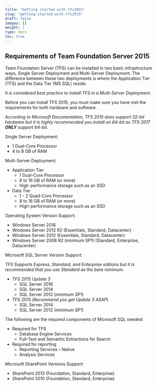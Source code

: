 ```yaml
---
title: "Getting started with tfs2015"
slug: "getting-started-with-tfs2015"
draft: false
images: []
weight: 1
type: docs
toc: true
---
```


## Requirements of Team Foundation Server 2015
Team Foundation Server (TFS) can be installed in two basic infrastructure ways, Single Server Deployment and Multi-Server Deployment.  The difference between these two deployments is where the Application Tier (TFS) and the Data Tier (MS SQL) reside.

*It is considered best practice to install TFS in a Multi-Server Deployment.*  

Before you can install TFS 2015, you must make sure you have met the requirements for both hardware and software.

*According to Microsoft Documentation, TFS 2015 does support 32-bit hardware but it is highly recommended you install on 64-bit as TFS 2017 **ONLY** support 64-bit.*

Single Server Deployment:
 - 1 Dual-Core Processor
 - 4 to 8 GB of RAM

Multi-Server Deployment:
 - Application Tier
   - 1 Dual-Core Processor
   - 8 to 16 GB of RAM (or more)
   - High-performance storage such as an SSD
 - Data Tier
   - 1 - 2 Quad-Core Processor
   - 8 to 16 GB of RAM (or more)
   - High-performance storage such as an SSD

Operating System Version Support:

 - Windows Server 2016
 - Windows Server 2012 R2 (Essentials, Standard,
   Datacenter)
 - Windows Server 2012 (Essentials, Standard, Datacenter)
 - Windows Server 2008 R2 (minimum SP1) (Standard, Enterprise,
   Datacenter)

Microsoft SQL Server Version Support:

*TFS Supports Express, Standard, and Enterprise editions but it is recommended that you use Standard as the bare minimum.*
 - TFS 2015 Update 3
   - SQL Server 2016
   - SQL Server 2014
   - SQL Server 2012 (*minimum SP1*)
 - TFS 2015 (*Recommend you get Update 3 ASAP*)
   - SQL Server 2014
   - SQL Server 2012 (minimum SP1)

The following are the required components of Microsoft SQL needed:
 - Required for TFS
   - Database Engine Services 
   - Full-Text and Semantic Extractions for Search
 - Required for reporting
   - Reporting Services – Native 
   - Analysis Services

Microsoft SharePoint Versions Support:
 - SharePoint 2013 (Foundation, Standard, Enterprise)
 - SharePoint 2010 (Foundation, Standard, Enterprise)

